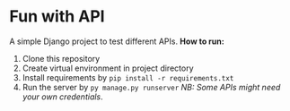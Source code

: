 # Fun with API
A simple Django project to test different APIs.
**How to run:**
1. Clone this repository
2. Create virtual environment in project directory
3. Install requirements by `pip install -r requirements.txt`
4. Run the  server by `py manage.py runserver`
*NB: Some APIs might need your own credentials*.
